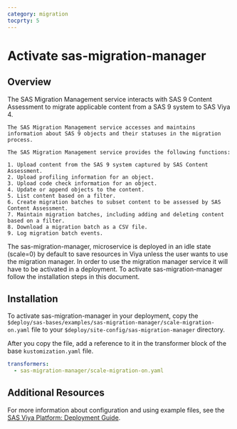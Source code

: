 ```yaml
---
category: migration
tocprty: 5
---
```


# Activate sas-migration-manager

## Overview

The SAS Migration Management service interacts with SAS 9 Content Assessment to
migrate applicable content from a SAS 9 system to SAS Viya 4.

    The SAS Migration Management service accesses and maintains information about SAS 9 objects and their statuses in the migration process.

    The SAS Migration Management service provides the following functions:

    1. Upload content from the SAS 9 system captured by SAS Content Assessment.
    2. Upload profiling information for an object.
    3. Upload code check information for an object.
    4. Update or append objects to the content.
    5. List content based on a filter.
    6. Create migration batches to subset content to be assessed by SAS Content Assessment.
    7. Maintain migration batches, including adding and deleting content based on a filter.
    8. Download a migration batch as a CSV file.
    9. Log migration batch events.

The sas-migration-manager, microservice is deployed in an idle state (scale=0)
by default to save resources in Viya unless the user wants to use the migration
manager. In order to use the migration manager service it will have to be
activated in a deployment. To activate sas-migration-manager follow the
installation steps in this document.

## Installation

To activate sas-migration-manager in your deployment, copy the
`$deploy/sas-bases/examples/sas-migration-manager/scale-migration-on.yaml` file
to your `$deploy/site-config/sas-migration-manager` directory.

After you copy the file, add a reference to it in the transformer block of the
base `kustomization.yaml` file.

```yaml
transformers:
  - sas-migration-manager/scale-migration-on.yaml
```
## Additional Resources
For more information about configuration and using example files, see the
[SAS Viya Platform: Deployment Guide](http://documentation.sas.com/?softwareId=mysas&softwareVersion=prod&docsetId=dplyml0phy0dkr&docsetTarget=titlepage.htm).